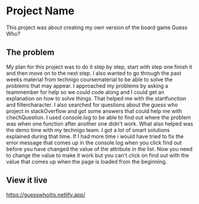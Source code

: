 # Project Name

This project was about creating my own version of the board game Guess Who?

## The problem

My plan for this project was to do it step by step, start with step one finish it and then move on to the next step. I also wanted to go through the past weeks material from technigo coursematerial to be able to solve the problems that may appear. I approached my problems by asking a teammember for help so we could code along and I could get an explanation on how to solve things. That helped me with the startfunction and filtercharacter. I also searched for questions about the guess who project in stackOverflow and got some answers that could help me with chechQuestion. I used console.log to be able to find out where the problem was when one function after another one didn't work. What also helped was the demo time with my technigo team. I got a lot of smart solutions explained during that time. If I had more time i would have tried to fix the error message that comes up in the console.log when you click find out before you have changed the value of the attribute in the list. Now you need to change the value to make it work but you can't click on find out with the value that comes up when the page is loaded from the beginning.

## View it live

https://guesswhoitis.netlify.app/
